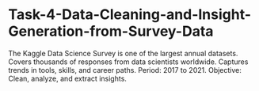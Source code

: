 # Task-4-Data-Cleaning-and-Insight-Generation-from-Survey-Data
The Kaggle Data Science Survey is one of the largest annual datasets.  Covers thousands of responses from data scientists worldwide.  Captures trends in tools, skills, and career paths.  Period: 2017 to 2021.  Objective: Clean, analyze, and extract insights.
